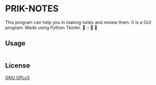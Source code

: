 # PRIK-NOTES

This program can help you in making notes and review them. It is a GUI program. Made using Python Tkinter. :notebook_with_decorative_cover: :notes: :memo: :pencil:
## Usage

```python
```

## License
[GNU GPLv3](https://choosealicense.com/licenses/gpl-3.0/)
